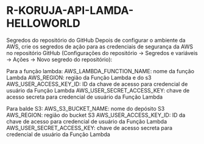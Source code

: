 # R-KORUJA-API-LAMDA-HELLOWORLD

Segredos do repositório do GitHub
Depois de configurar o ambiente da AWS, crie os segredos de ação para as credenciais de segurança da AWS no repositório GitHub (Configurações do repositório -> Segredos e variáveis ​​-> Ações -> Novo segredo do repositório):

Para a função lambda:
AWS_LAMBDA_FUNCTION_NAME: nome da função Lambda
AWS_REGION: região da Função Lambda e do s3
AWS_USER_ACCESS_KEY_ID: ID da chave de acesso para credencial de usuário da Função Lambda
AWS_USER_SECRET_ACCESS_KEY: chave de acesso secreta para credencial de usuário da Função Lambda


Para balde S3:
AWS_S3_BUCKET_NAME: nome do depósito S3
AWS_REGION: região do bucket S3
AWS_USER_ACCESS_KEY_ID: ID da chave de acesso para credencial de usuário da Função Lambda
AWS_USER_SECRET_ACCESS_KEY: chave de acesso secreta para credencial de usuário da Função Lambda